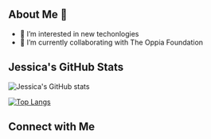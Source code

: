 ## About Me 👋

- 👀 I’m interested in new techonlogies
- 🌱 I’m currently collaborating with The Oppia Foundation

## Jessica's GitHub Stats
![Jessica's GitHub stats](https://github-readme-stats.vercel.app/api?username=wangjess&show_icons=true&theme=vue)

[![Top Langs](https://github-readme-stats.vercel.app/api/top-langs/?username=wangjess&layout=pie)](https://github.com/anuraghazra/github-readme-stats)


## Connect with Me
<!-- This is a special README.md because the repository name matches my actual GitHub account name. So it will appear on my PROFILE! -->
